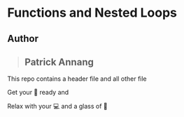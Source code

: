 # Functions and Nested Loops

## Author

> ## Patrick Annang

This repo contains a header file and all other file

Get your :popcorn: ready and

Relax with your :computer: and a glass of :beer:
